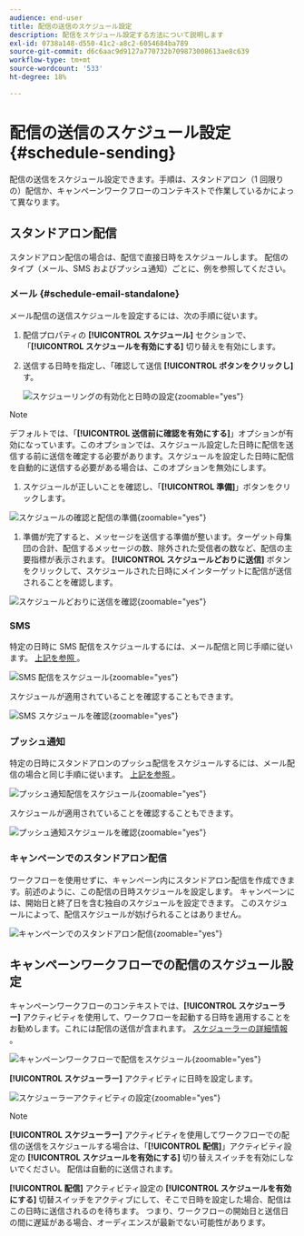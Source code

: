 ```yaml
---
audience: end-user
title: 配信の送信のスケジュール設定
description: 配信をスケジュール設定する方法について説明します
exl-id: 0738a148-d550-41c2-a8c2-6054684ba789
source-git-commit: d6c6aac9d9127a770732b709873008613ae8c639
workflow-type: tm+mt
source-wordcount: '533'
ht-degree: 18%

---
```


# 配信の送信のスケジュール設定 {#schedule-sending}

配信の送信をスケジュール設定できます。手順は、スタンドアロン（1 回限りの）配信か、キャンペーンワークフローのコンテキストで作業しているかによって異なります。

## スタンドアロン配信

スタンドアロン配信の場合は、配信で直接日時をスケジュールします。 配信のタイプ（メール、SMS およびプッシュ通知）ごとに、例を参照してください。

### メール {#schedule-email-standalone}

メール配信の送信スケジュールを設定するには、次の手順に従います。

1. 配信プロパティの **[!UICONTROL スケジュール]** セクションで、「**[!UICONTROL スケジュールを有効にする]** 切り替えを有効にします。

1. 送信する日時を指定し、「確認して送信 **[!UICONTROL ボタンをクリックし]** す。

   ![ スケジューリングの有効化と日時の設定 ](assets/schedule-email-standalone.png){zoomable="yes"}

>[!NOTE]
>
>デフォルトでは、「**[!UICONTROL 送信前に確認を有効にする]**」オプションが有効になっています。このオプションでは、スケジュール設定した日時に配信を送信する前に送信を確定する必要があります。スケジュールを設定した日時に配信を自動的に送信する必要がある場合は、このオプションを無効にします。
>

1. スケジュールが正しいことを確認し、「**[!UICONTROL 準備]**」ボタンをクリックします。

![ スケジュールの確認と配信の準備 ](assets/schedule-email-standalone-prepare.png){zoomable="yes"}

1. 準備が完了すると、メッセージを送信する準備が整います。ターゲット母集団の合計、配信するメッセージの数、除外された受信者の数など、配信の主要指標が表示されます。 **[!UICONTROL スケジュールどおりに送信]** ボタンをクリックして、スケジュールされた日時にメインターゲットに配信が送信されることを確認します。

![ スケジュールどおりに送信を確認 ](assets/schedule-email-standalone-send.png){zoomable="yes"}

### SMS

特定の日時に SMS 配信をスケジュールするには、メール配信と同じ手順に従います。 [ 上記を参照 ](#schedule-email-standalone)。

![SMS 配信をスケジュール ](assets/schedule-sms-standalone.png){zoomable="yes"}

スケジュールが適用されていることを確認することもできます。

![SMS スケジュールを確認 ](assets/schedule-sms-standalone-prepare.png){zoomable="yes"}

### プッシュ通知

特定の日時にスタンドアロンのプッシュ配信をスケジュールするには、メール配信の場合と同じ手順に従います。 [ 上記を参照 ](#schedule-email-standalone)。

![ プッシュ通知配信をスケジュール ](assets/schedule-push-standalone.png){zoomable="yes"}

スケジュールが適用されていることを確認することもできます。

![ プッシュ通知スケジュールを確認 ](assets/schedule-push-standalone-prepare.png){zoomable="yes"}

### キャンペーンでのスタンドアロン配信

ワークフローを使用せずに、キャンペーン内にスタンドアロン配信を作成できます。前述のように、この配信の日時スケジュールを設定します。 キャンペーンには、開始日と終了日を含む独自のスケジュールを設定できます。 このスケジュールによって、配信スケジュールが妨げられることはありません。

![ キャンペーンでのスタンドアロン配信 ](assets/schedule-delivery-standalone.png){zoomable="yes"}

## キャンペーンワークフローでの配信のスケジュール設定

キャンペーンワークフローのコンテキストでは、**[!UICONTROL スケジューラー]** アクティビティを使用して、ワークフローを起動する日時を適用することをお勧めします。これには配信の送信が含まれます。 [ スケジューラーの詳細情報 ](../workflows/activities/scheduler.md)。

![ キャンペーンワークフローで配信をスケジュール ](assets/schedule-workflow.png){zoomable="yes"}

**[!UICONTROL スケジューラー]** アクティビティに日時を設定します。

![ スケジューラーアクティビティの設定 ](assets/schedule-workflow-scheduler.png){zoomable="yes"}

>[!NOTE]
>
>**[!UICONTROL スケジューラー]** アクティビティを使用してワークフローでの配信の送信をスケジュールする場合は、「**[!UICONTROL 配信]**」アクティビティ設定の **[!UICONTROL スケジュールを有効にする]** 切り替えスイッチを有効にしないでください。 配信は自動的に送信されます。
>

**[!UICONTROL 配信]** アクティビティ設定の **[!UICONTROL スケジュールを有効にする]** 切替スイッチをアクティブにして、そこで日時を設定した場合、配信はこの日時に送信されるのを待ちます。 つまり、ワークフローの開始日と送信日の間に遅延がある場合、オーディエンスが最新でない可能性があります。